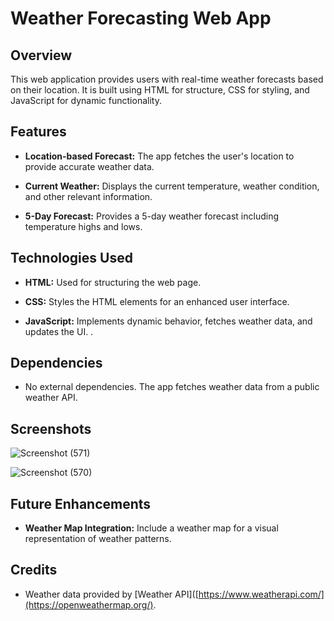 # Weather Forecasting Web App

## Overview

This web application provides users with real-time weather forecasts based on their location. It is built using HTML for structure, CSS for styling, and JavaScript for dynamic functionality.

## Features

- **Location-based Forecast:** The app fetches the user's location to provide accurate weather data.

- **Current Weather:** Displays the current temperature, weather condition, and other relevant information.

- **5-Day Forecast:** Provides a 5-day weather forecast including temperature highs and lows.

## Technologies Used

- **HTML:** Used for structuring the web page.

- **CSS:** Styles the HTML elements for an enhanced user interface.

- **JavaScript:** Implements dynamic behavior, fetches weather data, and updates the UI.
.

## Dependencies

- No external dependencies. The app fetches weather data from a public weather API.

## Screenshots

![Screenshot (571)](https://github.com/Momita-Samanta/Weather-Forecasting-Web-App/assets/110496757/49a61c9b-084b-43bc-9539-49f22cef9738)

![Screenshot (570)](https://github.com/Momita-Samanta/Weather-Forecasting-Web-App/assets/110496757/7c314c30-11a4-4923-85c8-f0a9122aff59)

## Future Enhancements

- **Weather Map Integration:** Include a weather map for a visual representation of weather patterns.

## Credits

- Weather data provided by [Weather API]([https://www.weatherapi.com/](https://openweathermap.org/).
